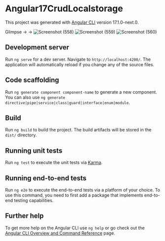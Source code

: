# Angular17CrudLocalstorage

This project was generated with [Angular CLI](https://github.com/angular/angular-cli) version 17.1.0-next.0.

Glimpse -> ->
![Screenshot (558)](https://github.com/bharjinakashyap/CRUD_LocalStorage/assets/112474563/e8b36cf6-8748-4ce3-8787-7d41942d2a4d)
![Screenshot (559)](https://github.com/bharjinakashyap/CRUD_LocalStorage/assets/112474563/240ddf0a-814d-4d8d-93f1-e816d0f0d6f2)
![Screenshot (560)](https://github.com/bharjinakashyap/CRUD_LocalStorage/assets/112474563/81c79544-376f-492b-8b25-8b7c73ea2652)

## Development server

Run `ng serve` for a dev server. Navigate to `http://localhost:4200/`. The application will automatically reload if you change any of the source files.

## Code scaffolding

Run `ng generate component component-name` to generate a new component. You can also use `ng generate directive|pipe|service|class|guard|interface|enum|module`.

## Build

Run `ng build` to build the project. The build artifacts will be stored in the `dist/` directory.

## Running unit tests

Run `ng test` to execute the unit tests via [Karma](https://karma-runner.github.io).

## Running end-to-end tests

Run `ng e2e` to execute the end-to-end tests via a platform of your choice. To use this command, you need to first add a package that implements end-to-end testing capabilities.

## Further help

To get more help on the Angular CLI use `ng help` or go check out the [Angular CLI Overview and Command Reference](https://angular.io/cli) page.
